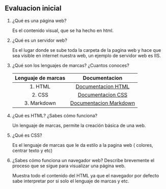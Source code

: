 ## Evaluacion inicial

1. ¿Qué es una página web?

    Es el contenido visual, que se ha hecho en html.

2. ¿Qué es un servidor web?

    Es el lugar donde se sube toda la carpeta de la pagina web y hace que sea visible en internet nuestra web, un ejemplo de servidor web es IIS. 

3. ¿Qué son los lenguajes de marcas? ¿Cuantos conoces?

    |Lenguaje de marcas | Documentacion |
    |:------------------:|:--------------:|
    |1. HTML |[Documentacion HTML](https://lenguajehtml.com/html/ "Documentacion-HTML") |
    |2. CSS |[Documentacion CSS](https://lenguajehtml.com/css/ "Documentacion-CSS") |
    |3. Markdown |[Documentacion Markdown](https://experienceleague.adobe.com/es/docs/contributor/contributor-guide/writing-essentials/markdown "Documentacion-Markdown") |

4. ¿Qué es HTML? ¿Sabes cómo funciona?

    Un lenguaje de marcas, permite la creación básica de una web.

5. ¿Qué es CSS?

    Es el lenguaje de marcas que le da estilo a la pagina web ( colores, centrar texto y etc)

6. ¿Sabes cómo funciona un navegador web? Describe brevemente el proceso que se sigue para visualizar una página web.

    Muestra todo el contenido del HTML ya que el navegador por defecto sabe interpretar por si solo el lenguaje de marcas y etc.